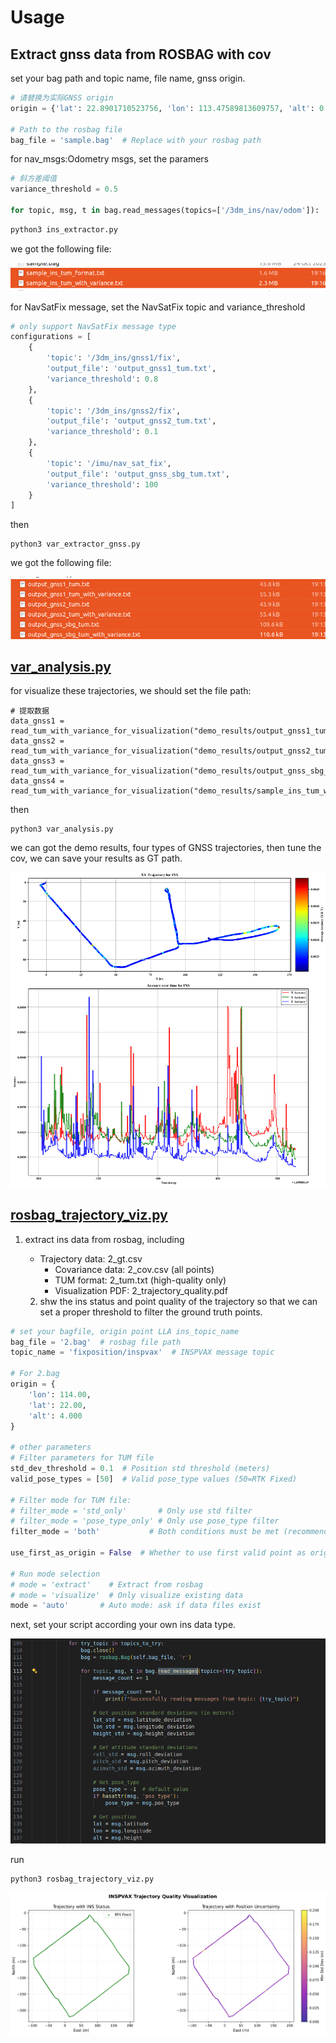 # Usage

## Extract gnss data from ROSBAG with cov

set your bag path and topic name, file name, gnss origin.

```python
# 请替换为实际GNSS origin
origin = {'lat': 22.8901710523756, 'lon': 113.47589813609757, 'alt': 0.07678306745241956}  

# Path to the rosbag file
bag_file = 'sample.bag'  # Replace with your rosbag path
```

for nav_msgs:Odometry msgs, set the paramers

```python
# 斜方差阈值
variance_threshold = 0.5

for topic, msg, t in bag.read_messages(topics=['/3dm_ins/nav/odom']):
```

```python
python3 ins_extractor.py
```

we got the following file:

![image-20240502192242384](./readme/image-20240502192242384.png)

for NavSatFix message, set the NavSatFix topic and variance_threshold

```python
# only support NavSatFix message type
configurations = [
    {
        'topic': '/3dm_ins/gnss1/fix',
        'output_file': 'output_gnss1_tum.txt',
        'variance_threshold': 0.8
    },
    {
        'topic': '/3dm_ins/gnss2/fix',
        'output_file': 'output_gnss2_tum.txt',
        'variance_threshold': 0.1
    },
    {
        'topic': '/imu/nav_sat_fix',
        'output_file': 'output_gnss_sbg_tum.txt',
        'variance_threshold': 100
    }
]
```

then

```python3
python3 var_extractor_gnss.py
```

we got the following file:

![image-20240502191846799](./readme/image-20240502191846799.png)

## [var_analysis.py](RTK_GT_Extractor/var_analysis.py) 

for visualize these trajectories, we should set the file path:

```python3
# 提取数据
data_gnss1 = read_tum_with_variance_for_visualization("demo_results/output_gnss1_tum_with_variance.txt")
data_gnss2 = read_tum_with_variance_for_visualization("demo_results/output_gnss2_tum_with_variance.txt")
data_gnss3 = read_tum_with_variance_for_visualization("demo_results/output_gnss_sbg_tum_with_variance.txt")
data_gnss4 = read_tum_with_variance_for_visualization("demo_results/sample_ins_tum_with_variance.txt")
```

then 

```
python3 var_analysis.py
```

we can got the demo results, four types of GNSS trajectories, then tune the cov, we can save your results as GT path.

![image-20240502192704774](./readme/image-20240502192704774.png)

##  [rosbag_trajectory_viz.py](RTK_GT_Extractor/nclt_style/rosbag_trajectory_viz.py)

1. extract ins data from rosbag, including 
   - Trajectory data: 2_gt.csv
     - Covariance data: 2_cov.csv (all points)
     - TUM format: 2_tum.txt (high-quality only)
     - Visualization PDF: 2_trajectory_quality.pdf

 	2. shw the ins status and point quality of the trajectory so that we can set a proper threshold to filter the ground truth points.

```python
# set your bagfile, origin point LLA ins_topic_name
bag_file = '2.bag'  # rosbag file path
topic_name = 'fixposition/inspvax'  # INSPVAX message topic

# For 2.bag
origin = {
    'lon': 114.00,
    'lat': 22.00,
    'alt': 4.000
}
    
# other parameters
# Filter parameters for TUM file
std_dev_threshold = 0.1  # Position std threshold (meters)
valid_pose_types = [50]  # Valid pose_type values (50=RTK Fixed)

# Filter mode for TUM file:
# filter_mode = 'std_only'       # Only use std filter
# filter_mode = 'pose_type_only' # Only use pose_type filter
filter_mode = 'both'           # Both conditions must be met (recommended)

use_first_as_origin = False  # Whether to use first valid point as origin

# Run mode selection
# mode = 'extract'    # Extract from rosbag
# mode = 'visualize'  # Only visualize existing data
mode = 'auto'       # Auto mode: ask if data files exist
```

next, set your script according your own ins data type.

![image-20250812110100521](readme/image-20250812110100521.png)

run

```python3
python3 rosbag_trajectory_viz.py
```



![image-20250812105236239](readme/image-20250812105236239.png)